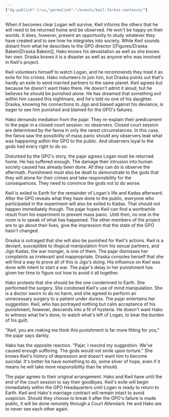 ```yaml
---
{"dg-publish":true,"permalink":"/events/kwil-farkos-sentence/"}
---
```


When it becomes clear Logan will survive, Kwil informs the others that he will need to be returned home and be observed. He won't be happy on their worlds. It does, however, present an opportunity to study whatever they have created and to see how he integrates into society. While Kwil sounds distant from what he describes to the GPO director [[Figures/Draska Bakein\|Draska Bakein]], Hako knows his devastation as well as she knows her own. Draska knows it is a disaster as well as anyone who was involved in Kwil's project.

Kwil volunteers himself to watch Logan, and he recommends they treat it as exile for his crimes. Hako volunteers to join him, but Draska points out that's hardly an exile to send married partners to the same planet. Kwil agrees but because he doesn't want Hako there. He doesn't admit it aloud, but he believes he should be punished alone. He has dreamed that something evil within him caused this nightmare, and he's told no one of his daughter. Draska, knowing his connections to Jigo and biased against his deviance, is eager to see him punished and blamed for the GPO's failures.

Hako demands mediation from the pajar. They re-explain their predicament to the pajar in a closed court session: no observers. Closed court session are determined by the fanva in only the rarest circumstances. In this case, the fanva saw the possibility of mass panic should any observers leak what was happening within the GPO to the public. And observers loyal to the gods had every right to do so.

Disturbed by the GPO's story, the pajar agrees Logan must be returned home. He has suffered enough. The damage their intrusion into human society caused has already been done. All they can do is observe the aftermath. Punishment must also be dealt to demonstrate to the gods that they will atone for their crimes and take responsibility for the consequences. They need to convince the gods not to do worse.

Kwil is exiled to Earth for the remainder of Logan's life and Kadas afterward. After the GPO reveals what they have done to the public, everyone who participated in the experiment will also be exiled to Kadas. That should not happen immediately though. The pajar hopes Kwil can find a worthwhile result from his experiment to prevent mass panic. Until then, no one in the room is to speak of what has happened. The other members of the project are to go about their lives, give the impression that the state of the GPO hasn't changed.

Draska is outraged that she will also be punished for Kwil's actions. Kwil is a deviant, susceptible to illogical manipulation from his sexual partners, and Jigo Kadas, the war monger, is one of them. The pajar dismisses her complaints as irrelevant and inappropriate. Draska consoles herself that she will find a way to prove all of this is Jigo's doing. His influence on Kwil was done with intent to start a war. The pajar's delay in her punishment has given her time to figure out how to avoid it all together.

Hako protests that she should be the one condemned to Earth. She performed the surgery. She condoned Kwil's use of mind manipulation. She is a doctor sworn to do no harm, and she agreed to perform an unnecessary surgery to a patient under duress. The pajar entertains her suggestion. Kwil, who has portrayed nothing but calm acceptance of his punishment, however, descends into a fit of hysteria. He doesn't want Hako to witness what he's done, to watch what's left of Logan, to bear the burden of his guilt.

"Kwil, you are making me think this punishment is far more fitting for you," the pajar says darkly.

Hako has the opposite reaction. "Pajar, I rescind my suggestion. We've caused enough suffering. The gods would not smile upon torture." She knows Kwil's history of depression and doesn't want him to become suicidal. It's better he have something to do, some sliver of hope, even if it means he will take more responsibility than he should.

The pajar agrees to their original arrangement. Hako and Kwil have until the end of the court session to say their goodbyes. Kwil's exile will begin immediately within the GPO Headquarters until Logan is ready to return to Earth. Kwil and Hako's marriage contract will remain intact to avoid suspicion. Should they choose to break it after the GPO's failure is made public, it will be done remotely through a Court Attendant. He and Hako are to never see each other again.
